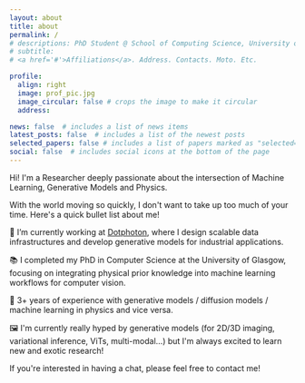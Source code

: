 ```yaml
---
layout: about
title: about
permalink: /
# descriptions: PhD Student @ School of Computing Science, University of Glasgow <br> <a href="https://www.dcs.gla.ac.uk/~rod/">Inference, Dynamics and Interaction Group</a> <br> <a href="https://www.physics.gla.ac.uk/xtremeLight/">Xtreme Light Group</a> <br> Researcher @ <a href="https://www.dotphoton.com/">DotPhoton</a> <br> Co-organizer @ <a href="https://aiaudit.org">aiaudit.org </a> 
# subtitle: 
# <a href='#'>Affiliations</a>. Address. Contacts. Moto. Etc.

profile:
  align: right
  image: prof_pic.jpg
  image_circular: false # crops the image to make it circular
  address: 

news: false  # includes a list of news items
latest_posts: false  # includes a list of the newest posts
selected_papers: false # includes a list of papers marked as "selected={true}"
social: false  # includes social icons at the bottom of the page
---
```


<!-- Hi! I'm Marco Aversa, a Research Scientist deeply passionate about the intersection of Machine Learning, Generative Models and Physics. I'm currently at the end of my PhD in Computer Science at the University of Glasgow, with a focus on Deep Learning for Computer Vision. My background in Physics drives my curiosity, especially when it comes to understanding the mysteries of neural networks. Often, these networks are seen as "black boxes," but I'm determined to use my physical insights to shed light on their workings. During my academic journey, I incorporated physical priors into machine learning architectures, aiming to embed knowledge of partially known systems directly into the learning processes.

My interests span across Data-Centric AI, Physics-Infused Neural Networks, Generative Models and Optical Neural Networks. Each of these domains represents a step towards bridging the gap between the deterministic world of physics and the evolving landscape of machine learning.  -->

Hi! I'm a Researcher deeply passionate about the intersection of Machine Learning, Generative Models and Physics. 

With the world moving so quickly, I don't want to take up too much of your time. Here's a quick bullet list about me!

💼 I’m currently working at [Dotphoton](https://www.dotphoton.com), where I design scalable data infrastructures and develop generative models for industrial applications.

📚 I completed my PhD in Computer Science at the University of Glasgow, focusing on integrating physical prior knowledge into machine learning workflows for computer vision.

🔬 3+ years of experience with generative models / diffusion models / machine learning in physics and vice versa.

🖼️ I'm currently really hyped by generative models (for 2D/3D imaging, variational inference, ViTs, multi-modal...) but I'm always excited to learn new and exotic research!

If you're interested in having a chat, please feel free to contact me! 